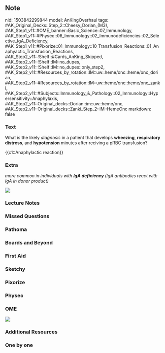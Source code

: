 ## Note
nid: 1503842299844
model: AnKingOverhaul
tags: #AK_Original_Decks::Step_2::Cheesy_Dorian_(M3), #AK_Step1_v11::#OME_banner::Basic_Science::07_Immunology, #AK_Step1_v11::#Physeo::08_Immunology::02_Immunodeficiencies::02_Selective_IgA_Deficiency, #AK_Step1_v11::#Pixorize::01_Immunology::10_Transfusion_Reactions::01_Anaphyactic_Transfusion_Reactions, #AK_Step2_v11::!Shelf::#Cards_AnKing_Skipped, #AK_Step2_v11::!Shelf::IM::no_dupes, #AK_Step2_v11::!Shelf::IM::no_dupes::only_step2, #AK_Step2_v11::#Resources_by_rotation::IM::uw::heme/onc::heme/onc_dorian, #AK_Step2_v11::#Resources_by_rotation::IM::uw::heme/onc::heme/onc_zanki, #AK_Step2_v11::#Subjects::Immunology_&_Pathology::02_Immunology::Hypersensitivity::Anaphylaxis, #AK_Step2_v11::Original_decks::Dorian::im::uw::heme/onc, #AK_Step2_v11::Original_decks::Zanki_Step_2::IM::HemeOnc
markdown: false

### Text
What is the likely <i>diagnosis</i> in a patient that develops
<b>wheezing</b>, <b>respiratory distress</b>, and
<b>hypotension</b> minutes after reciving a pRBC transfusion?
<div>
  {{c1::Anaphylactic reaction}}
</div>

### Extra
<i>more common in individuals with <b>IgA deficiency</b> (IgA
antibodies react with IgA in donor product)</i>
<div>
  <div>
    <i><img src="ana%20(1).png"></i>
  </div>
</div>

### Lecture Notes


### Missed Questions


### Pathoma


### Boards and Beyond


### First Aid


### Sketchy


### Pixorize


### Physeo


### OME
<div class="ome-widget">
  <a href=
  "https://onlinemeded.org/spa/immunology?ref=anki"><img src=
  "_OME_AnkiFlashcards_Topic_3.png"></a>
</div>

### Additional Resources


### One by one


